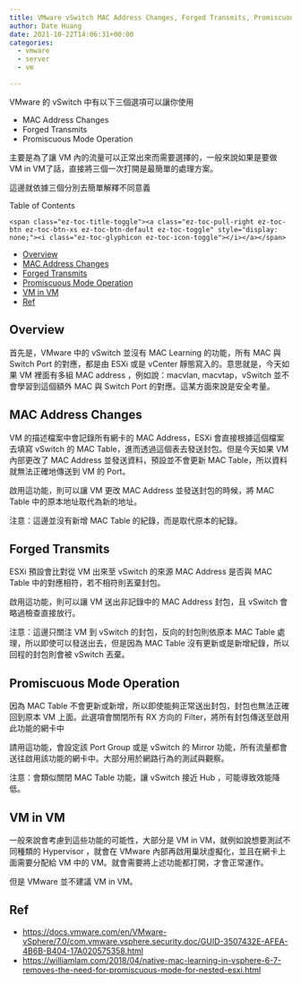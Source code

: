 ```yaml
---
title: VMware vSwitch MAC Address Changes, Forged Transmits, Promiscuous Mode Operation
author: Date Huang
date: 2021-10-22T14:06:31+00:00
categories:
  - vmware
  - server
  - vm

---
```

VMware 的 vSwitch 中有以下三個選項可以讓你使用

  * MAC Address Changes
  * Forged Transmits
  * Promiscuous Mode Operation

主要是為了讓 VM 內的流量可以正常出來而需要選擇的，一般來說如果是要做 VM in VM了話，直接將三個一次打開是最簡單的處理方案。

這邊就依據三個分別去簡單解釋不同意義

<!--more-->

<div id="ez-toc-container" class="ez-toc-v2_0_17 counter-hierarchy counter-decimal ez-toc-grey">
  <div class="ez-toc-title-container">
    <p class="ez-toc-title">
      Table of Contents
    </p>
    
    <span class="ez-toc-title-toggle"><a class="ez-toc-pull-right ez-toc-btn ez-toc-btn-xs ez-toc-btn-default ez-toc-toggle" style="display: none;"><i class="ez-toc-glyphicon ez-toc-icon-toggle"></i></a></span>
  </div><nav>
  
  <ul class="ez-toc-list ez-toc-list-level-1">
    <li class="ez-toc-page-1 ez-toc-heading-level-2">
      <a class="ez-toc-link ez-toc-heading-1" href="https://blog.kojuro.date/2021/10/vmware-vswitch-mac-address-changes-forged-transmits-promiscuous-mode-operation/#Overview" title="Overview">Overview</a>
    </li>
    <li class="ez-toc-page-1 ez-toc-heading-level-2">
      <a class="ez-toc-link ez-toc-heading-2" href="https://blog.kojuro.date/2021/10/vmware-vswitch-mac-address-changes-forged-transmits-promiscuous-mode-operation/#MAC_Address_Changes" title="MAC Address Changes">MAC Address Changes</a>
    </li>
    <li class="ez-toc-page-1 ez-toc-heading-level-2">
      <a class="ez-toc-link ez-toc-heading-3" href="https://blog.kojuro.date/2021/10/vmware-vswitch-mac-address-changes-forged-transmits-promiscuous-mode-operation/#Forged_Transmits" title="Forged Transmits">Forged Transmits</a>
    </li>
    <li class="ez-toc-page-1 ez-toc-heading-level-2">
      <a class="ez-toc-link ez-toc-heading-4" href="https://blog.kojuro.date/2021/10/vmware-vswitch-mac-address-changes-forged-transmits-promiscuous-mode-operation/#Promiscuous_Mode_Operation" title="Promiscuous Mode Operation">Promiscuous Mode Operation</a>
    </li>
    <li class="ez-toc-page-1 ez-toc-heading-level-2">
      <a class="ez-toc-link ez-toc-heading-5" href="https://blog.kojuro.date/2021/10/vmware-vswitch-mac-address-changes-forged-transmits-promiscuous-mode-operation/#VM_in_VM" title="VM in VM">VM in VM</a>
    </li>
    <li class="ez-toc-page-1 ez-toc-heading-level-2">
      <a class="ez-toc-link ez-toc-heading-6" href="https://blog.kojuro.date/2021/10/vmware-vswitch-mac-address-changes-forged-transmits-promiscuous-mode-operation/#Ref" title="Ref">Ref</a>
    </li>
  </ul></nav>
</div>

## <span class="ez-toc-section" id="Overview"></span>Overview<span class="ez-toc-section-end"></span>

首先是，VMware 中的 vSwitch 並沒有 MAC Learning 的功能，所有 MAC 與 Switch Port 的對應，都是由 ESXi 或是 vCenter 靜態寫入的。意思就是，今天如果 VM 裡面有多組 MAC address ，例如說：macvlan, macvtap，vSwitch 並不會學習到這個額外 MAC 與 Switch Port 的對應。這某方面來說是安全考量。

## <span class="ez-toc-section" id="MAC_Address_Changes"></span>MAC Address Changes<span class="ez-toc-section-end"></span>

VM 的描述檔案中會記錄所有網卡的 MAC Address，ESXi 會直接根據這個檔案去填寫 vSwitch 的 MAC Table，進而透過這個表去發送封包。但是今天如果 VM 內部更改了 MAC Address 並發送資料，預設並不會更新 MAC Table，所以資料就無法正確地傳送到 VM 的 Port。

啟用這功能，則可以讓 VM 更改 MAC Address 並發送封包的時候，將 MAC Table 中的原本地址取代為新的地址。

注意：這邊並沒有新增 MAC Table 的紀錄，而是取代原本的紀錄。

## <span class="ez-toc-section" id="Forged_Transmits"></span>Forged Transmits<span class="ez-toc-section-end"></span>

ESXi 預設會比對從 VM 出來至 vSwitch 的來源 MAC Address 是否與 MAC Table 中的對應相符，若不相符則丟棄封包。

啟用這功能，則可以讓 VM 送出非記錄中的 MAC Address 封包，且 vSwitch 會略過檢查直接放行。

注意：這邊只關注 VM 到 vSwitch 的封包，反向的封包則依原本 MAC Table 處理，所以即使可以發送出去，但是因為 MAC Table 沒有更新或是新增紀錄，所以回程的封包則會被 vSwitch 丟棄。

## <span class="ez-toc-section" id="Promiscuous_Mode_Operation"></span>Promiscuous Mode Operation<span class="ez-toc-section-end"></span>

因為 MAC Table 不會更新或新增，所以即使能夠正常送出封包，封包也無法正確回到原本 VM 上面。此選項會關閉所有 RX 方向的 Filter，將所有封包傳送至啟用此功能的網卡中

請用這功能，會設定該 Port Group 或是 vSwitch 的 Mirror 功能，所有流量都會送往啟用該功能的網卡中。大部分用於網路行為的測試與觀察。

注意：會類似關閉 MAC Table 功能，讓 vSwitch 接近 Hub ，可能導致效能降低。

## <span class="ez-toc-section" id="VM_in_VM"></span>VM in VM<span class="ez-toc-section-end"></span>

一般來說會考慮到這些功能的可能性，大部分是 VM in VM，就例如說想要測試不同種類的 Hypervisor ，就會在 VMware 內部再啟用巢狀虛擬化，並且在網卡上面需要分配給 VM 中的 VM。就會需要將上述功能都打開，才會正常運作。

但是 VMware 並不建議 VM in VM。

## <span class="ez-toc-section" id="Ref"></span>Ref<span class="ez-toc-section-end"></span>

  * <https://docs.vmware.com/en/VMware-vSphere/7.0/com.vmware.vsphere.security.doc/GUID-3507432E-AFEA-4B6B-B404-17A020575358.html>
  * <https://williamlam.com/2018/04/native-mac-learning-in-vsphere-6-7-removes-the-need-for-promiscuous-mode-for-nested-esxi.html>
